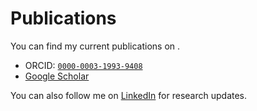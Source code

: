 # Publications

You can find my current publications on .

- ORCID: [`0000-0003-1993-9408`](https://orcid.org/0000-0003-1993-9408)
- [Google Scholar](hhttps://scholar.google.com/citations?user=MDVnx68AAAAJ&hl=en&oi=ao)

You can also follow me on [LinkedIn](https://www.linkedin.com/in/rajiv-daxini-ba354a237/) for research updates.

```{include} _static/publications.txt
```
